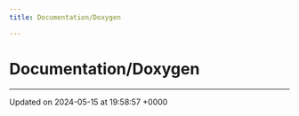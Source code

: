 ```yaml
---
title: Documentation/Doxygen

---
```


# Documentation/Doxygen








-------------------------------

Updated on 2024-05-15 at 19:58:57 +0000
